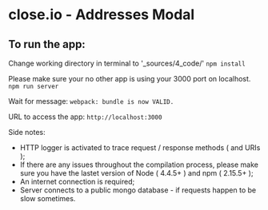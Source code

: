 # close.io - Addresses Modal
## To run the app:

Change working directory in terminal to '_sources/4_code/'
``` npm install ```

Please make sure your no other app is using your 3000 port on localhost.
``` npm run server ```

Wait for message:
``` webpack: bundle is now VALID. ``` 

URL to access the app:
``` http://localhost:3000 ```

Side notes: 
- HTTP logger is activated to trace request / response methods ( and URIs );
- If there are any issues throughout the compilation process, please make sure you have the lastet version of Node ( 4.4.5+ ) and npm ( 2.15.5+ );
- An internet connection is required;
- Server connects to a public mongo database - if requests happen to be slow sometimes. 